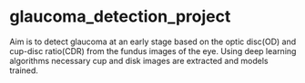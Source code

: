 # glaucoma_detection_project
Aim is to detect glaucoma at an early stage based on the optic disc(OD) and cup-disc ratio(CDR) from the fundus images of the eye. Using deep learning algorithms necessary cup and disk images are extracted and models trained.

